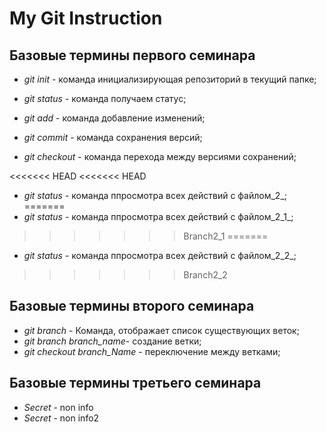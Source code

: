 # My Git Instruction

## Базовые термины первого семинара
* *git init* - команда инициализирующая репозиторий в текущий папке;
 
* *git status* - команда получаем статус;
 
* *git add* - команда добавление изменений;

* *git commit* - команда сохранения версий;

* *git checkout* - команда перехода между версиями сохранений;

<<<<<<< HEAD
<<<<<<< HEAD
* *git status* - команда ппросмотра всех действий с файлом_2_;
=======
* *git status* - команда ппросмотра всех действий с файлом_2_1_;
>>>>>>> Branch2_1
=======
* *git status* - команда ппросмотра всех действий с файлом_2_2_;
>>>>>>> Branch2_2
## Базовые термины второго семинара
* *git branch* - Команда, отображает список существующих веток;
* *git branch branch_name*- создание ветки;
* *git checkout branch_Name* - переключение между ветками;

## Базовые термины третьего семинара
* *Secret* - non info
* *Secret* - non info2